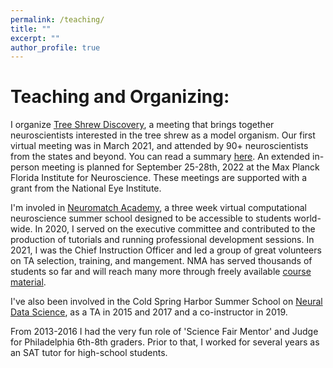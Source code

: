 ```yaml
---
permalink: /teaching/
title: ""
excerpt: ""
author_profile: true
---
```


# Teaching and Organizing:

I organize [Tree Shrew Discovery](https://www.treeshrewdiscovery.com), a meeting that brings together neuroscientists interested in the tree shrew as a model organism. Our first virtual meeting was in March 2021, and attended by 90+ neuroscientists from the states and beyond. You can read a summary [here](https://www.ncbi.nlm.nih.gov/pmc/articles/PMC8317191/). An extended in-person meeting is planned for September 25-28th, 2022 at the Max Planck Florida Institute for Neuroscience. These meetings are supported with a grant from the National Eye Institute.

I'm involed in [Neuromatch Academy](https://www.neuromatchacademy.org/), a three week virtual computational neuroscience summer school designed to be accessible to students world-wide. In 2020, I served on the executive committee and contributed to the production of tutorials and running professional development sessions. In 2021, I was the Chief Instruction Officer and led a group of great volunteers on TA selection, training, and mangement. NMA has served thousands of students so far and will reach many more through freely available [course material]([https://www.neuromatchacademy.org/syllabus](https://academy.neuromatch.io/nma2021)). 

I've also been involved in the Cold Spring Harbor Summer School on [Neural Data Science](https://meetings.cshl.edu/courses.aspx?course=c-neudata&year=19), as a TA in 2015 and 2017 and a co-instructor in 2019.

From 2013-2016 I had the very fun role of 'Science Fair Mentor' and Judge for Philadelphia 6th-8th graders. Prior to that, I worked for several years as an SAT tutor for high-school students.
